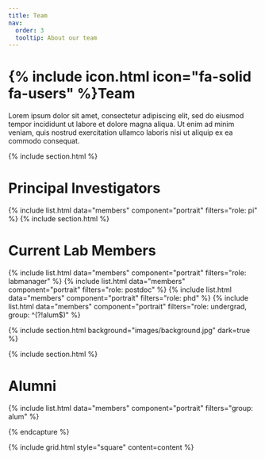 ```yaml
---
title: Team
nav:
  order: 3
  tooltip: About our team
---
```


# {% include icon.html icon="fa-solid fa-users" %}Team

Lorem ipsum dolor sit amet, consectetur adipiscing elit, sed do eiusmod tempor
incididunt ut labore et dolore magna aliqua. Ut enim ad minim veniam, quis
nostrud exercitation ullamco laboris nisi ut aliquip ex ea commodo consequat.

{% include section.html %}
# Principal Investigators
{% include list.html data="members" component="portrait" filters="role: pi" %}
{% include section.html %}
# Current Lab Members
{% include list.html data="members" component="portrait" filters="role: labmanager" %}
{% include list.html data="members" component="portrait" filters="role: postdoc" %}
{% include list.html data="members" component="portrait" filters="role: phd" %}
{% include list.html data="members" component="portrait" filters="role: undergrad, group: ^(?!alum$)" %}

{% include section.html background="images/background.jpg" dark=true %}

{% include section.html %}

# Alumni
{% include list.html data="members" component="portrait" filters="group: alum" %}

{% endcapture %}

{% include grid.html style="square" content=content %}
